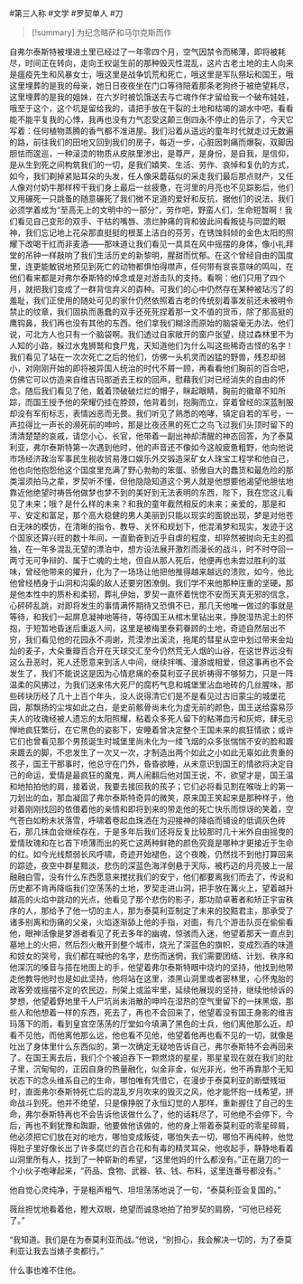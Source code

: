 #第三人称 #文学 #罗契单人 #刀 

> [!summary]
> 为纪念略萨和马尔克斯而作

自弗尔泰斯特被埋进土里已经过了一年零四个月，空气因禁令而稀薄，即将被耗尽，时间正在转向，走向王权诞生前的那种毁灭性混乱，这片古老土地的主人向来是瘟疫先生和风暴女士，哦这里是战争饥荒和死亡，哦这里是军队祭坛和国王，哦这里埋葬的是我的母亲，她日日夜夜坐在门口等待陪着那条老狗终于被绝望耗尽，这里埋葬的是我的姐妹，在六岁时被饥饿送去与亡魂作伴才留给我一个破布娃娃，哦至于这个，这个坑是留给我的，请把手放在干裂的土地和枯竭的湖水中吧，看看能不能平复我的心悸，我再也没有力气忍受这颠三倒四永不停止的告示了，今天它写着：任何植物蒸腾的香气都不准进屋。我们沿着从遥远的童年时代就走过无数遍的路，前往我们的田地又回到我们的房子，每迈一步，心脏因刺痛而爆裂，双脚因胆怯而逡巡，一种滚烫的物质从皮肤里渗出，是尊严，是身份，是自我，是信仰，是从生到死之间构筑我们的一切，是我们嬉笑、生活、劳作、哀悼和复仇的方式，如今，我们剃掉紧贴耳朵的头发，任人像采蘑菇似的采走我们最后那点财产，又任人像对付奶牛那样榨干我们身上最后一丝疲惫，在河里的月亮也不见踪影后，他们又用碾死一只跳蚤的随意碾死了我们微不足道的爱好和反抗，据他们的说法，我们必须学着成为“至高无上的文明中的一部分”，劳作吧，野蛮人们，生命短暂啊！我们看见自己变形的双手、干枯的嘴唇、溃烂肿痛的背和彼此间看叛徒与同盟的眼神，我们忘记地上花朵那直挺挺的根茎上洁白的芬芳，在锈蚀斜倾的金色太阳的照耀下改喝干红而非麦酒——那味道让我们看见一具具在风中摇摆的身体，像小礼拜堂的吊钟一样敲响了我们生活历史的新黎明，腥甜而忧郁。在这个曾经自由的国度里，连更能敏锐地预见到死亡的动物都惧怕得噤声，任何带有哀丧意味的鸣叫，在他们看来都是对弗尔泰斯特的悼念或是对游击队的支持。看啊：他们只用了四个月，就把我们变成了一群背信弃义的孬种。可我们的心中仍然存在某种被玷污了的羞耻，我们正使用的随处可见的家什仍然依照着古老的传统刻着事发前还未被明令禁止的纹章，我们固执而愚蠢的双手还死死捏着那一文不值的货币，除了那高挺的鹰钩鼻，我们再也没有其他的东西。他们拿我们糊涂而原始的脑袋毫无办法，他们说，可北方人也只有一个脑袋啊。我们透过自家敞开的窗户张望，绕过森林里不为人知的小路，躲过水鬼狮鹫和食尸鬼，天知道他们为什么叫这些稀奇古怪的名字！我们看见了站在一次次死亡之后的他们，仿佛一头机灵而凶猛的野兽，残忍却弱小，对刚刚开始的即将被异国人统治的时代不屑一顾，再看看他们胸前的百合吧，仿佛它可以仿造来自维吉玛那逝去王权的回声，慰藉我们对已经消失的自由的怀念。随后我们看见了他，戴着顶破破烂烂的帽子，眯起眼睛，胸前的徽章不知所踪，而国王授予他的荣耀仍挂在脖颈，他背着剑，抱胸而立，穿着曾经的深蓝制服却没有军衔标志，表情凶恶而无畏。我们听见了熟悉的咆哮，镇定自若的军号，一声拉得比一声长的濒死前的呻吟，那是比夜还黑的死亡之鸟飞过我们头顶时留下的清清楚楚的哀戚，请您小心，长官，他带着一副出神却清醒的神态回答，为了泰莫利亚，弗尔泰斯特第一次遇到他时，他的声音还不像如今这般疲惫粗野，他向他说市场经济政治军事民生税收贸易港口娱乐外交锻造采矿女人珠宝工程学和他自己，他也向他抱怨他这个国度里充满了野心勃勃的笨蛋、骄傲自大的蠢货和最危险的那类溜须拍马之辈，罗契听不懂，但他隐隐知道这个男人就是他想要他渴望他胆怯地靠近他绝望时祷告他做梦也梦不到的美好到无法表明的东西，陛下，我在您这儿看见了未来；哦？是什么样的未来？和我的童年截然相反的未来；亲爱的，那是和平、安定和富足，那个高大稳健的男人美丽到只能以现实的面貌出现，梦是对他苍白无味的模仿，在清晰的指令、教导、关怀和规划下，他混淆梦和现实，发迹于这个国家还算兴旺的数十年间，一直勤奋到近乎自虐的程度，却猝然被抛向无主的孤独，在一年多混乱无望的漂泊中，想方设法展开激烈而漫长的战斗，时不时夺回一两寸无可争辩的、属于亡魂的土地，但自从那人死后，他便再也未尝过胜利的滋味，曾经他带来的擢升，化为了一场场让他把他推得越来越远的溃败，如今，他比他曾经栖身于山洞和沟渠的敌人还要穷困潦倒。我们学不来他那种庄重的坚硬，那是他本性中的质朴和柔韧，葬礼伊始，罗契一直怀着恍惚不安而天真无邪的信念，心砰砰乱跳，对即将发生的事情满怀期待又恐惧不已，那几天他唯一做过的事就是等待，和我们一起屏息凝神地等待，等待国王从棺木里钻出来，挣脱湿热泥土的怀抱，于短暂地昏迷后重返人间，这里是被梅里泰莉眷顾的土地，奇迹自然层出不穷，我们看见他的花园永不凋谢，荒漠渗出溪流，拖尾的彗星从空中划过带来金灿灿的麦子，大朵重瓣百合开在天球交汇至今仍然荒无人烟的山谷，在这世界远没有这么丑恶时，死人还愿意来到活人中间，继续拌嘴、漫游或相爱，但这事再也不会发生了，我们不能说这是因为心情悲痛的泰莫利亚子民祈祷得不够努力，只是一阵温柔的风拂过，为我们送来伟大死尸的腐朽气息和城堡里沾血地砖的几丝腥味，那些砖块历经了几十上百个年头，没人说得清它们是不是看见过古旧蒙尘的城堡花园，那飘扬的尘埃如此之白，是史前骸骨尚未化为虚无前的颜色，国王送给露易莎夫人的玫瑰经被人遗忘的太阳照耀，粘着众多死人留下的粘滞血污和灰烬，肆无忌惮地疯狂繁衍，在它黑色的姿影下，安睡着曾决定整个王国未来的疯狂情欲；或许它们也曾看见那个男孩诞生时城堡里尚未化为一缕飞烟的众多张惴惴不安的脸和踱来踱去的脚，不忠发生了一次又一次，才制造出两个如此之小如此无辜如此贵重的孩子，国王干那事时，他总守在门外，昏昏欲睡，从未意识到国王的情欲将决定自己的命运，爱情是最疯狂的魔鬼，两人闹翻后他对国王说，不，欲望才是，国王温和地拍拍他的肩，接着说，我要去接回我的孩子；它们必将看见割在喉咙上的第一刀划出的血，那血凝固了弗尔泰斯特奇异的微笑，原来国王笑起来是那种样子，他对着刚刚找回的依偎着他的亲情和即将到来的带走他的死亡快乐而惊讶的笑着，空气苍白如粉末状落雪，呼啸着卷起血珠洒在为迎接神的降临而铺设的低调灰色砖石，那几抹血会继续存在，于是多年后我们还将反复比较那时几十米外自由摇曳的爱情玫瑰和在匕首下喷薄而出的死亡这两种鲜艳的颜色究竟是哪种才更接近于生命的红。如今光线颓弱长风呼啸，奇迹开始褪色，这个夜晚，仍然找不到他打算回来的踪迹，夜空中群星黯淡，悲伤的深蓝色海洋倒悬于天际，被朽迈的月亮披上一层融融白雪，没有什么东西愿意来搅扰我们的安宁，他们都要离我们而去了，传说和历史都不肯再降临我们空荡荡的土地，罗契走进山洞，把手放在篝火上，望着越升越高的火焰中跳动的光点，他看见了那个悲伤的影子，那功勋卓著者和矫正宇宙秩序的人，那给予了他一切的主人，那为泰莫利亚制定了未来的狡黠君主，那承受了诸多别离和伤痛的父亲，火焰逐渐舔上他的手指，对面，有几个游击队员在偷偷看他，眼神活像是梦游者看见了死去多年的幽魂，惊骇而入迷，他望着那天一直点到墓地上的火把，然后烈火散开到整个城市，烧光了深蓝色的旗帜，变成烈酒的味道和妓女的哭号，我们都在喊他的名字，悲伤而迷惘，我们需要团结、计划、秩序和他深沉的嗓音与搭在地图上的手，他望着弗尔泰斯特眼中烧灼的坚持，他找到他带走他教导他时也是如此坚持，他将站在这里，漆黑山洞里或者密林里，心怀鬼胎的政客旁或摇摆不定的农民边，刑架上或监牢里，延续他展现的坚持，继续他倾诉的梦想，他望着野地里千人尸坑尚未消散的呻吟在湿热的空气里留下的一抹黑烟，那些人和他想着一样的东西，死去了，再也不会回来了，他望着没有国王身影的维吉玛落下的雨，看到皇宫空荡荡的厅堂如今填满了黑色的士兵，他们离他那么近，却看不见他，而他离他那么远，他也看不见他，他望着他再也看不见的一切，就像是吐出了身体里什么东西似的，第一次确定无疑地告诉自己，弗尔泰斯特不会再回来了。在国王离去后，我们个个被迫吞下一颗燃烧的星星，那星星现在就在我们的肚子里，沉甸甸的，正因自身的热量融化，似金非金，似光非光，他不再靠那个无知状态下的念头维系自己的生命，哪怕唯有凭借它，在漫步于泰莫利亚的断壁残垣时，直面弗尔泰斯特死亡后的混乱岁月吹来的毁灭之风，他才能怀抱一线希望，拼命战斗到死。他并不绝望，只是像挣脱了永恒幻觉的人那样，重新握住了自己的生命，弗尔泰斯特再也不会告诉他该做什么了，他的话耗尽了，可他绝不会停下，今后，再也不剩犹豫和踟蹰，他要做他该做的，他的身上带着泰莫利亚的零星碎屑，他必须把它们放在对的地方，哪怕变成叛徒，哪怕失去一切，哪怕不再纯粹，他觉得肚子里好像长出了许多腐烂的百合花和有毒的精灵耳朵，他收起手，静静地看着山洞里所有人，找到了一种崭新的希望，“这里他妈的什么都没有。”正在磨刀的一个小伙子咆哮起来，“药品、食物、武器、铁、钱、布料，这里连番号都没有。”

他自觉心灵纯净，于是粗声粗气、坦坦荡荡地说了一句，“泰莫利亚会复国的。”

薇丝担忧地看着他，瞪大双眼，绝望而诚恳地拍了拍罗契的肩膀，“可他已经死了。”

“我知道。我们是在为泰莫利亚而战。”他说，“别担心，我会解决一切的，为了泰莫利亚让我去当婊子卖都行。”

什么事也难不住他。

